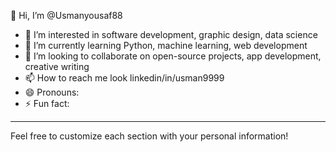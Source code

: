 
👋 Hi, I’m @Usmanyousaf88

- 👀 I’m interested in software development, graphic design, data science
- 🌱 I’m currently learning Python, machine learning, web development
- 💞️ I’m looking to collaborate on open-source projects, app development, creative writing
- 📫 How to reach me look linkedin/in/usman9999
- 😄 Pronouns:
- ⚡ Fun fact: 
---

Feel free to customize each section with your personal information!

<!---
Usmanyousaf88/Usmanyousaf88 is a ✨ special ✨ repository because its `README.md` (this file) appears on your GitHub profile.
You can click the Preview link to take a look at your changes.
--->
